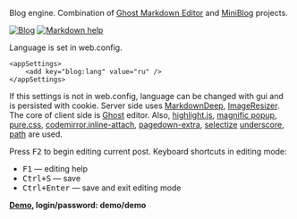 Blog engine. Combination of 
[Ghost Markdown Editor](https://github.com/timsayshey/Ghost-Markdown-Editor) and
[MiniBlog](https://github.com/madskristensen/miniblog) projects.

[![Blog](https://anvs.lv/images/blog-thumb-en.png "Blog")](https://anvs.lv/images/blog-en.png) [![Markdown help](https://anvs.lv/images/blog-help-thumb-en.png "Markdown help")](https://anvs.lv/images/blog-help-en.png) 
 
Language is set in web.config. 

	<appSettings> 
		<add key="blog:lang" value="ru" /> 
	</appSettings>

If this settings is not in web.config, language can be changed with gui and is persisted with cookie.
Server side uses [MarkdownDeep][5], [ImageResizer][6]. 
The core of client side is [Ghost][7] editor. Also, [highlight.js][8], 
[magnific popup][9], [pure.css][10], [codemirror.inline-attach][11], [pagedown-extra][12], 
[selectize][13] [underscore][14], [path][15] are used.

Press <kbd>F2</kbd> to begin editing current post.
Keyboard shortcuts in editing mode:
  
* <kbd>F1</kbd> — editing help
* <kbd>Ctrl+S</kbd> — save
* <kbd>Ctrl+Enter</kbd> — save and exit editing mode

**[Demo][16], login/password: demo/demo**

 
[1]: https://github.com/timsayshey/Ghost-Markdown-Editor 
[2]: https://github.com/madskristensen/miniblog 
[3]: http://anvslv.me/Images/v-635266277710373031/blog-thumb.png 
[4]: http://anvslv.me/Images/v-635266277710217040/blog-help-thumb.png
[5]: https://github.com/toptensoftware/markdowndeep
[6]: http://imageresizing.net/ 
[7]: https://github.com/TryGhost/Ghost 
[8]: https://github.com/isagalaev/highlight.js 
[9]: http://dimsemenov.com/plugins/magnific-popup/ 
[10]: http://purecss.io 
[11]: https://github.com/Rovak/InlineAttachment 
[12]: https://github.com/jmcmanus/pagedown-extra
[13]: https://github.com/brianreavis/selectize.js 
[14]: http://underscorejs.org/
[15]: https://github.com/mtrpcic/pathjs
[16]: http://miniblogdemo.apphb.com/
